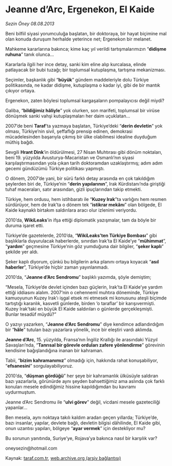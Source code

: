 # Jeanne d’Arc, Ergenekon, El Kaide

*Sezin Öney 08.08.2013*

<div class="yazi"><p>Beni
 bilfiil siyasi yorumculuğa başlatan, bir doktoraya, bir hayat biçimine 
mal olan konuda duruşum herhalde yeterince net; Ergenekon bir melanet.</p><p>Mahkeme kararlarına bakınca; kime kaç yıl verildi tartışmalarımızın “<strong>didişme ruhuna</strong>” tanık olunca... </p><p>Kararlarla
 ilgili her ince detay, sanki kim eline alıp kurcalasa, elinde 
patlayacak bir bubi tuzağı; bir toplumsal kutuplaşma, tartışma 
mekanizması. </p><p>Seçimler, başkanlık gibi “<strong>büyük</strong>” gündem maddeleriyle dolu Türkiye politikasında, ne kadar didişme, kutuplaşma o kadar iyi, gibi de bir mantık çıkıyor ortaya. </p><p>Ergenekon, zaten böylesi toplumsal kargaşaların pompalayıcısı değil miydi? </p><p>Galiba, “<strong>bildiğimiz hâliyle</strong>” yok olurken, son marifeti, toplumsal bir virüse dönüşmek sanki  vahşi kutuplaşmaları her daim uçuklatan...</p><p>2007’de beni <strong>Taraf</strong>’ta yazmaya başlatan, Türkiye’deki “<strong>derin devletin</strong>”
 yok olması, Türkiye’nin sivil, şeffaflığı prensip edinen, demokrasi 
mücadelesinden başarıyla çıkmış bir ülke olabilmesi idealine duyduğum 
müthiş bağdı.</p><p>Sevgili <strong>Hrant Dink</strong>’in
 öldürülmesi, 27 Nisan Muhtırası gibi dönüm noktaları, beni 19. yüzyılda
 Avusturya-Macaristan ve Osmanlı’nın siyasi karşılaştırmasından yola 
çıkan tarih doktoramdan uzaklaştırmış; adım adım gecemi gündüzümü 
Türkiye politikası yapmıştı.</p><p>O dönem, 2007’de yani, bir sürü farklı detay arasında en çok takıldığım şeylerden biri de, Türkiye’nin “<strong>derin yapılarının</strong>”, Irak Kürdistanı’nda giriştiği tuhaf maceraları, satır arasından, gizli ipuçlarından takip etmekti. </p><p>Türkiye, hem ordusu, hem istihbaratı ile “<strong>Kuzey Irak</strong>”ta varlığını hem resmen sürdürüyor, hem de Irak’ta o dönem tek “<strong>istikrar mekânı</strong>” olan bölgede, El Kaide kaynaklı birtakım saldırılara aracı olur izlenimi veriyordu.</p><p>2010’da, <strong>WikiLeaks</strong>’in ifşa ettiği diplomatik yazışmalar, tam da böyle bir duruma işaret etti. </p><p>Türkiye’de gazetelerde, 2010’da, “<strong>WikiLeaks’ten Türkiye Bombası</strong>” gibi başlıklarla duyurulacak haberlerde, sınırdan Irak’ta El Kaide’ye “<strong>mühimmat</strong>”, “<strong>yardım</strong>” geçmesine Türkiye’nin göz yumduğuna dair bilgiler, “<strong>şeker kaplı</strong>” şekilde yer aldı. </p><p>Şeker kaplı diyorum, çünkü bu bilgilerin arka planını ortaya koyacak “<strong>asıl haberler</strong>”, Türkiye’de hiçbir zaman yayınlanmadı.</p><p>2010’da, “<strong>Jeanne d’Arc Sendromu</strong>” başlıklı yazımda, şöyle demiştim;</p><p>“Mesela,
 Türkiye’de devlet içinden bazı güçlerin, Irak’ta El Kaide’ye yardım 
ettiği iddiasını alalım. 2007’nin o cehennemî muhtıra döneminde, Türkiye
 kamuoyunun Kuzey Irak’ı işgal etsek mi etmesek mi konusunu ateşli 
biçimde tartıştığı karanlık, kasvetli günlerde, birden ‘o taraflar’ bir 
karışıvermişti. Kuzey Irak’taki en büyük El Kaide saldırıları o günlerde
 gerçekleşmişti. Bunlar tesadüf müydü?”</p><p>O yazıyı yazarken, “<strong>Jeanne d’Arc Sendromu</strong>” diye kendimce adlandırdığım bir “<strong>hâle</strong>” tutulan bazı yazarlara yönelik, ince bir eleştiri vardı aklımda.</p><p><strong> Jeanne d’Arc</strong>, 15. yüzyılda, Fransa’nın İngiliz Krallığı ile arasındaki Yüzyıl Savaşları’nda, “<strong>Tanrısal bir görevle orduları zafere yönlendirme</strong>” görevinin kendisine bağışlandığına inanan bir kahraman. </p><p>Tabii, “<strong>bizim kahramanımız</strong>” olmadığı için, hakkında rahat konuşabiliyor, “<strong>efsanesini</strong>” sorgulayabiliyoruz.</p><p>2010’da, “<strong>düşman gördüğü</strong>”
 her şeye bir kahramanlık ülküsüyle saldıran bazı yazarlarla, görünürde 
aynı şeyden bahsettiğimiz ama aslında çok farklı konuları mesele 
edindiğimiz hissine kapıldığımdan bu kavramı uydurmuştum.</p><p>Jeanne d’Arc Sendromu ile “<strong>ulvi görev</strong>” değil, vicdani mesele gazeteciliği yapanlar...</p><p>Ben
 mesela, aynı noktaya takılı kaldım aradan geçen yıllarda; Türkiye’de, 
bazı insanlar, yapılar, devlete bağlı, devletin bilgisi dâhilinde, El 
Kaide gibi, onun uzantısı yapıları, bölgeye “<strong>ayar vermek</strong>” için destekliyor mu? </p><p>Bu sorunun yanıtında, Suriye’ye, Rojava’ya bakınca nasıl bir karşılık var?</p><p>oneysezin@hotmail.com<b></b></p>
</div>

Kaynak: [taraf.com.tr](http://www.taraf.com.tr:80/sezin-oney/makale-jeanne-d-arc-ergenekon-el-kaide.htm), [web.archive.org (arşiv bağlantısı)](http://web.archive.org/web/20130817071320/http://www.taraf.com.tr:80/sezin-oney/makale-jeanne-d-arc-ergenekon-el-kaide.htm)
